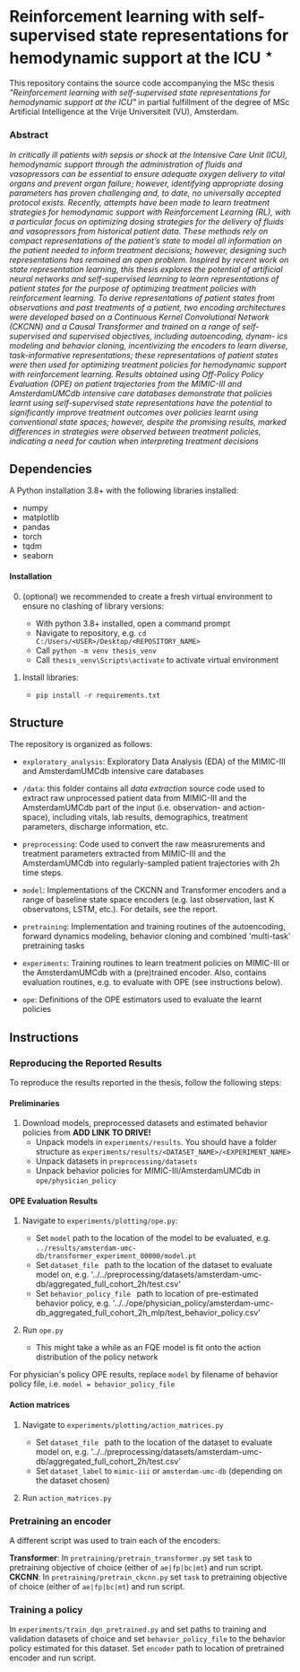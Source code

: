 # Reinforcement learning with self-supervised state representations for hemodynamic support at the ICU $^\star$

This repository contains the source code accompanying the MSc thesis <i>"Reinforcement learning with self-supervised state representations for hemodynamic support at the ICU"</i> in partial fulfillment of the degree of MSc Artificial Intelligence at the Vrije Universiteit (VU), Amsterdam.

### Abstract
<i> In critically ill patients with sepsis or shock at the Intensive Care Unit (ICU), hemodynamic support through the administration of fluids and vasopressors can be essential to ensure adequate oxygen delivery to vital organs and prevent organ failure; 
however, identifying appropriate dosing parameters has proven challenging and, to date, no universally accepted protocol exists.
Recently, attempts have been made to learn treatment strategies for hemodynamic support with Reinforcement Learning (RL), with a particular focus on optimizing dosing strategies for the delivery of fluids and vasopressors from historical patient data. 
These methods rely on compact representations of the patient’s state to model all information on the patient needed to inform treatment decisions; 
however, designing such representations has remained an open problem. 
Inspired by recent work on state representation learning, this thesis explores the potential of artificial neural networks and self-supervised learning to learn representations of patient states for the purpose of optimizing treatment policies with reinforcement learning. 
To derive representations of patient states from observations and past treatments of a patient, two encoding architectures were developed based on a Continuous Kernel Convolutional Network (CKCNN) and a Causal Transformer and trained on a range of self-supervised and supervised objectives, including autoencoding, dynam-
ics modeling and behavior cloning, incentivizing the encoders to learn diverse, task-informative representations; 
these representations of patient states were then used for optimizing treatment policies for hemodynamic support with reinforcement learning. 
Results obtained using Off-Policy Policy Evaluation (OPE) on patient trajectories from the MIMIC-III and AmsterdamUMCdb intensive care databases demonstrate that policies learnt using self-supervised state representations have the potential to significantly improve treatment outcomes over policies learnt using conventional state spaces; 
however, despite the promising results, marked differences in strategies were observed between treatment policies, indicating a need for caution when interpreting treatment decisions</i>

## Dependencies
A Python installation 3.8+ with the following libraries installed:
- numpy
- matplotlib
- pandas
- torch
- tqdm
- seaborn

#### Installation
0. (optional) we recommended to create a fresh virtual environment to ensure no clashing of library versions:
    - With python 3.8+ installed, open a command prompt
    - Navigate to repository, e.g. `cd C:/Users/<USER>/Desktop/<REPOSITORY_NAME>`
    - Call `python -m venv thesis_venv`
    - Call `thesis_venv\Scripts\activate` to activate virtual environment 
    
1. Install libraries:
    - `pip install -r requirements.txt`

## Structure

The repository is organized as follows:

- `exploratory_analysis`: Exploratory Data Analysis (EDA) of the MIMIC-III and AmsterdamUMCdb intensive care databases

- `/data`: this folder contains all *data extraction* source code used to extract raw unprocessed patient data from MIMIC-III and the AmsterdamUMCdb part of the input (i.e. observation- and action-space), including vitals, lab results, demographics, treatment parameters, discharge information, etc.

- `preprocessing`: Code used to convert the raw measrurements and treatment parameters extracted from MIMIC-III and the AmsterdamUMCdb into regularly-sampled patient trajectories with 2h time steps.

- `model`: Implementations of the CKCNN and Transformer encoders and a range of baseline state space encoders (e.g. last observation, last K observatons, LSTM, etc.). For details, see the report. 

- `pretraining`: Implementation and training routines of the autoencoding, forward dynamics modeling, behavior cloning and combined 'multi-task' pretraining tasks 

- `experiments`: Training routines to learn treatment policies on MIMIC-III or the AmsterdamUMCdb with a (pre)trained encoder. Also, contains evaluation routines, e.g. to evaluate with OPE (see instructions below).

- `ope`: Definitions of the OPE estimators used to evaluate the learnt policies

## Instructions

### Reproducing the Reported Results
To reproduce the results reported in the thesis, follow the following steps:

#### Preliminaries
1. Download models, preprocessed datasets and estimated behavior policies from **ADD LINK TO DRIVE!** 
    - Unpack models in `experiments/results`. You should have a folder structure as `experiments/results/<DATASET_NAME>/<EXPERIMENT_NAME>`
    - Unpack datasets in `preprocessing/datasets`
    - Unpack behavior policies for MIMIC-III/AmsterdamUMCdb in `ope/physician_policy`  

#### OPE Evaluation Results
  
1. Navigate to `experiments/plotting/ope.py`:
    - Set `model` path to the location of the model to be evaluated, e.g. `../results/amsterdam-umc-db/transformer_experiment_00000/model.pt`
    - Set `dataset_file ` path to the location of the dataset to evaluate model on, e.g. '../../preprocessing/datasets/amsterdam-umc-db/aggregated_full_cohort_2h/test.csv'
    - Set `behavior_policy_file ` path to location of pre-estimated behavior policy, e.g. '../../ope/physician_policy/amsterdam-umc-db_aggregated_full_cohort_2h_mlp/test_behavior_policy.csv'
  
2. Run `ope.py`
    - This might take a while as an FQE model is fit onto the action distribution of the policy network
  
For physician's policy OPE results, replace `model` by filename of behavior policy file, i.e. `model = behavior_policy_file`

#### Action matrices

1. Navigate to `experiments/plotting/action_matrices.py`
    - Set `dataset_file ` path to the location of the dataset to evaluate model on, e.g. '../../preprocessing/datasets/amsterdam-umc-db/aggregated_full_cohort_2h/test.csv'
    - Set `dataset_label` to `mimic-iii` or `amsterdam-umc-db` (depending on the dataset chosen)
  
2. Run `action_matrices.py`
  

### Pretraining an encoder

A different script was used to train each of the encoders:

**Transformer**: In `pretraining/pretrain_transformer.py` set `task` to pretraining objective of choice (either of `ae|fp|bc|mt`) and run script.<br>
**CKCNN**: In `pretraining/pretrain_ckcnn.py` set `task` to pretraining objective of choice (either of `ae|fp|bc|mt`) and run script.

### Training a policy

In `experiments/train_dqn_pretrained.py` and set paths to training and validation datasets of choice and set `behavior_policy_file` to the behavior policy estimated for this dataset. Set `encoder` path to location of pretrained encoder and run script.
